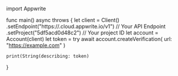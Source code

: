 import Appwrite

func main() async throws {
    let client = Client()
      .setEndpoint("https://<REGION>.cloud.appwrite.io/v1") // Your API Endpoint
      .setProject("5df5acd0d48c2") // Your project ID
    let account = Account(client)
    let token = try await account.createVerification(
        url: "https://example.com"
    )

    print(String(describing: token)
}
